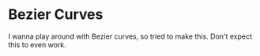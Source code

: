 # Bezier Curves

I wanna play around with Bezier curves, so tried to make this. Don't expect this to even work.
